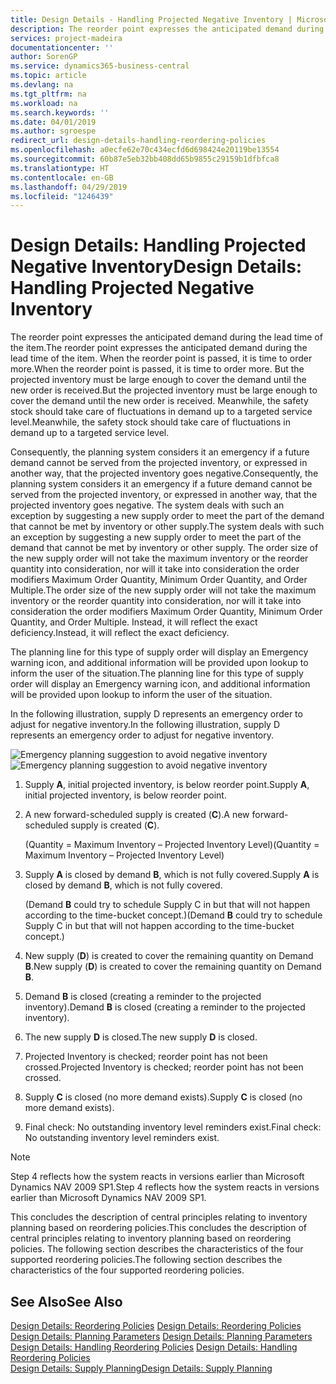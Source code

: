```yaml
---
title: Design Details - Handling Projected Negative Inventory | Microsoft Docs
description: The reorder point expresses the anticipated demand during the lead time of the item. When the reorder point is passed, it is time to order more. But the projected inventory must be large enough to cover the demand until the new order is received. Meanwhile, the safety stock should take care of fluctuations in demand up to a targeted service level.
services: project-madeira
documentationcenter: ''
author: SorenGP
ms.service: dynamics365-business-central
ms.topic: article
ms.devlang: na
ms.tgt_pltfrm: na
ms.workload: na
ms.search.keywords: ''
ms.date: 04/01/2019
ms.author: sgroespe
redirect_url: design-details-handling-reordering-policies
ms.openlocfilehash: a0ecfe62e70c434ecfd6d698424e20119be13554
ms.sourcegitcommit: 60b87e5eb32bb408dd65b9855c29159b1dfbfca8
ms.translationtype: HT
ms.contentlocale: en-GB
ms.lasthandoff: 04/29/2019
ms.locfileid: "1246439"
---
```

# <a name="design-details-handling-projected-negative-inventory"></a><span data-ttu-id="6ada2-106">Design Details: Handling Projected Negative Inventory</span><span class="sxs-lookup"><span data-stu-id="6ada2-106">Design Details: Handling Projected Negative Inventory</span></span>
<span data-ttu-id="6ada2-107">The reorder point expresses the anticipated demand during the lead time of the item.</span><span class="sxs-lookup"><span data-stu-id="6ada2-107">The reorder point expresses the anticipated demand during the lead time of the item.</span></span> <span data-ttu-id="6ada2-108">When the reorder point is passed, it is time to order more.</span><span class="sxs-lookup"><span data-stu-id="6ada2-108">When the reorder point is passed, it is time to order more.</span></span> <span data-ttu-id="6ada2-109">But the projected inventory must be large enough to cover the demand until the new order is received.</span><span class="sxs-lookup"><span data-stu-id="6ada2-109">But the projected inventory must be large enough to cover the demand until the new order is received.</span></span> <span data-ttu-id="6ada2-110">Meanwhile, the safety stock should take care of fluctuations in demand up to a targeted service level.</span><span class="sxs-lookup"><span data-stu-id="6ada2-110">Meanwhile, the safety stock should take care of fluctuations in demand up to a targeted service level.</span></span>  

 <span data-ttu-id="6ada2-111">Consequently, the planning system considers it an emergency if a future demand cannot be served from the projected inventory, or expressed in another way, that the projected inventory goes negative.</span><span class="sxs-lookup"><span data-stu-id="6ada2-111">Consequently, the planning system considers it an emergency if a future demand cannot be served from the projected inventory, or expressed in another way, that the projected inventory goes negative.</span></span> <span data-ttu-id="6ada2-112">The system deals with such an exception by suggesting a new supply order to meet the part of the demand that cannot be met by inventory or other supply.</span><span class="sxs-lookup"><span data-stu-id="6ada2-112">The system deals with such an exception by suggesting a new supply order to meet the part of the demand that cannot be met by inventory or other supply.</span></span> <span data-ttu-id="6ada2-113">The order size of the new supply order will not take the maximum inventory or the reorder quantity into consideration, nor will it take into consideration the order modifiers Maximum Order Quantity, Minimum Order Quantity, and Order Multiple.</span><span class="sxs-lookup"><span data-stu-id="6ada2-113">The order size of the new supply order will not take the maximum inventory or the reorder quantity into consideration, nor will it take into consideration the order modifiers Maximum Order Quantity, Minimum Order Quantity, and Order Multiple.</span></span> <span data-ttu-id="6ada2-114">Instead, it will reflect the exact deficiency.</span><span class="sxs-lookup"><span data-stu-id="6ada2-114">Instead, it will reflect the exact deficiency.</span></span>  

 <span data-ttu-id="6ada2-115">The planning line for this type of supply order will display an Emergency warning icon, and additional information will be provided upon lookup to inform the user of the situation.</span><span class="sxs-lookup"><span data-stu-id="6ada2-115">The planning line for this type of supply order will display an Emergency warning icon, and additional information will be provided upon lookup to inform the user of the situation.</span></span>  

 <span data-ttu-id="6ada2-116">In the following illustration, supply D represents an emergency order to adjust for negative inventory.</span><span class="sxs-lookup"><span data-stu-id="6ada2-116">In the following illustration, supply D represents an emergency order to adjust for negative inventory.</span></span>  

 <span data-ttu-id="6ada2-117">![Emergency planning suggestion to avoid negative inventory](media/nav_app_supply_planning_2_negative_inventory.png "Emergency planning suggestion to avoid negative inventory")</span><span class="sxs-lookup"><span data-stu-id="6ada2-117">![Emergency planning suggestion to avoid negative inventory](media/nav_app_supply_planning_2_negative_inventory.png "Emergency planning suggestion to avoid negative inventory")</span></span>  

1.  <span data-ttu-id="6ada2-118">Supply **A**, initial projected inventory, is below reorder point.</span><span class="sxs-lookup"><span data-stu-id="6ada2-118">Supply **A**, initial projected inventory, is below reorder point.</span></span>  
2.  <span data-ttu-id="6ada2-119">A new forward-scheduled supply is created (**C**).</span><span class="sxs-lookup"><span data-stu-id="6ada2-119">A new forward-scheduled supply is created (**C**).</span></span>  

     <span data-ttu-id="6ada2-120">(Quantity = Maximum Inventory – Projected Inventory Level)</span><span class="sxs-lookup"><span data-stu-id="6ada2-120">(Quantity = Maximum Inventory – Projected Inventory Level)</span></span>  
3.  <span data-ttu-id="6ada2-121">Supply **A** is closed by demand **B**, which is not fully covered.</span><span class="sxs-lookup"><span data-stu-id="6ada2-121">Supply **A** is closed by demand **B**, which is not fully covered.</span></span>  

     <span data-ttu-id="6ada2-122">(Demand **B** could try to schedule Supply C in but that will not happen according to the time-bucket concept.)</span><span class="sxs-lookup"><span data-stu-id="6ada2-122">(Demand **B** could try to schedule Supply C in but that will not happen according to the time-bucket concept.)</span></span>  
4.  <span data-ttu-id="6ada2-123">New supply (**D**) is created to cover the remaining quantity on Demand **B**.</span><span class="sxs-lookup"><span data-stu-id="6ada2-123">New supply (**D**) is created to cover the remaining quantity on Demand **B**.</span></span>  
5.  <span data-ttu-id="6ada2-124">Demand **B** is closed (creating a reminder to the projected inventory).</span><span class="sxs-lookup"><span data-stu-id="6ada2-124">Demand **B** is closed (creating a reminder to the projected inventory).</span></span>  
6.  <span data-ttu-id="6ada2-125">The new supply **D** is closed.</span><span class="sxs-lookup"><span data-stu-id="6ada2-125">The new supply **D** is closed.</span></span>  
7.  <span data-ttu-id="6ada2-126">Projected Inventory is checked; reorder point has not been crossed.</span><span class="sxs-lookup"><span data-stu-id="6ada2-126">Projected Inventory is checked; reorder point has not been crossed.</span></span>  
8.  <span data-ttu-id="6ada2-127">Supply **C** is closed (no more demand exists).</span><span class="sxs-lookup"><span data-stu-id="6ada2-127">Supply **C** is closed (no more demand exists).</span></span>  
9. <span data-ttu-id="6ada2-128">Final check: No outstanding inventory level reminders exist.</span><span class="sxs-lookup"><span data-stu-id="6ada2-128">Final check: No outstanding inventory level reminders exist.</span></span>  

> [!NOTE]  
>  <span data-ttu-id="6ada2-129">Step 4 reflects how the system reacts in versions earlier than Microsoft Dynamics NAV 2009 SP1.</span><span class="sxs-lookup"><span data-stu-id="6ada2-129">Step 4 reflects how the system reacts in versions earlier than Microsoft Dynamics NAV 2009 SP1.</span></span>  

 <span data-ttu-id="6ada2-130">This concludes the description of central principles relating to inventory planning based on reordering policies.</span><span class="sxs-lookup"><span data-stu-id="6ada2-130">This concludes the description of central principles relating to inventory planning based on reordering policies.</span></span> <span data-ttu-id="6ada2-131">The following section describes the characteristics of the four supported reordering policies.</span><span class="sxs-lookup"><span data-stu-id="6ada2-131">The following section describes the characteristics of the four supported reordering policies.</span></span>  

## <a name="see-also"></a><span data-ttu-id="6ada2-132">See Also</span><span class="sxs-lookup"><span data-stu-id="6ada2-132">See Also</span></span>  
 <span data-ttu-id="6ada2-133">[Design Details: Reordering Policies](design-details-reordering-policies.md) </span><span class="sxs-lookup"><span data-stu-id="6ada2-133">[Design Details: Reordering Policies](design-details-reordering-policies.md) </span></span>  
 <span data-ttu-id="6ada2-134">[Design Details: Planning Parameters](design-details-planning-parameters.md) </span><span class="sxs-lookup"><span data-stu-id="6ada2-134">[Design Details: Planning Parameters](design-details-planning-parameters.md) </span></span>  
 <span data-ttu-id="6ada2-135">[Design Details: Handling Reordering Policies](design-details-handling-reordering-policies.md) </span><span class="sxs-lookup"><span data-stu-id="6ada2-135">[Design Details: Handling Reordering Policies](design-details-handling-reordering-policies.md) </span></span>  
 [<span data-ttu-id="6ada2-136">Design Details: Supply Planning</span><span class="sxs-lookup"><span data-stu-id="6ada2-136">Design Details: Supply Planning</span></span>](design-details-supply-planning.md)
